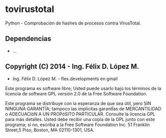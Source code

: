 # tovirustotal
Python - Comprobación de hashes de procesos contra VirusTotal.

## Dependencias
 * ...
 
## Copyright (C) 2014 - Ing. Félix D. López M.
 * Ing. Félix D. López M. - flex.developments en gmail

Este programa es software libre; Usted puede usarlo bajo los términos de la licencia de software GPL versión 2.0 de la Free Software Foundation.

Este programa se distribuye con la esperanza de que sea útil, pero SIN NINGUNA GARANTÍA; tampoco las implicitas garantÍas de MERCANTILIDAD o ADECUACIóN A UN PROPóSITO PARTICULAR. Consulte la licencia GPL para más detalles. Usted debe recibir una copia de la GPL junto con este programa; si no, escriba a la Free Software Foundation Inc. 51 Franklin Street,5 Piso, Boston, MA 02110-1301, USA.
